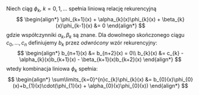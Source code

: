 Niech ciąg $\phi_{k},\ k=0,1,\dots$ spełnia liniową relację rekurencyjną
$$
\begin{align*}
\phi_{k+1}(x) + \alpha_{k}(x)\phi_{k}(x) + \beta_{k}(x)\phi_{k-1}(x) &= 0
\end{align*}
$$
gdzie współczynniki $\alpha_{k},\beta_{k}$ są znane.
Dla dowolnego skończonego ciągu $c_{0},\dots,c_{n}$ definiujemy $b_{k}$ przez *odwrócony* wzór rekurencyjny:
$$
\begin{align*}
b_{n+1}(x) &= b_{n+2}(x) = 0\\
b_{k}(x) &= c_{k} - \alpha_{k}(x)b_{k+1}(x) - \beta_{k+1}(x)b_{k+2}(x)
\end{align*}
$$
wtedy kombinacja liniowa $\phi_{k}$ spełnia:
$$
\begin{align*}
\sum\limits_{k=0}^{n}c_{k}\phi_{k}(x) &= b_{0}(x)\phi_{0}(x)+b_{1}(x)\cdot(\phi_{1}(x) + \alpha_{0}(x)\phi_{0}(x))
\end{align*}
$$